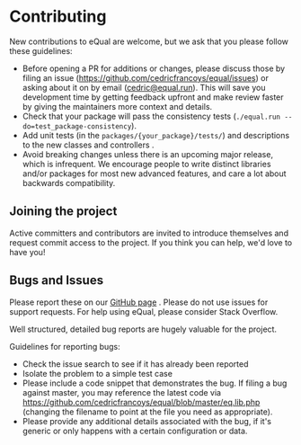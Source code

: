 # Contributing

New contributions to eQual are welcome, but we ask that you please follow these guidelines:

* Before opening a PR for additions or changes, please discuss those by filing an issue (https://github.com/cedricfrancoys/equal/issues) or asking about it on by email (cedric@equal.run). This will save you development time by getting feedback upfront and make review faster by giving the maintainers more context and details.
* Check that your package will pass the consistency tests (`./equal.run --do=test_package-consistency`).
* Add unit tests (in the `packages/{your_package}/tests/`) and descriptions to the new classes and controllers .
* Avoid breaking changes unless there is an upcoming major release, which is infrequent. We encourage people to write distinct libraries and/or packages for most new advanced features, and care a lot about backwards compatibility.

## Joining the project
Active committers and contributors are invited to introduce themselves and request commit access to the project. If you think you can help, we'd love to have you!

## Bugs and Issues
Please report these on our [GitHub page](https://github.com/cedricfrancoys/equal/issues) . Please do not use issues for support requests. For help using eQual, please consider Stack Overflow.

Well structured, detailed bug reports are hugely valuable for the project.

Guidelines for reporting bugs:

* Check the issue search to see if it has already been reported
* Isolate the problem to a simple test case
* Please include a code snippet that demonstrates the bug. If filing a bug against master, you may reference the latest code via https://github.com/cedricfrancoys/equal/blob/master/eq.lib.php (changing the filename to point at the file you need as appropriate). 
* Please provide any additional details associated with the bug, if it's generic or only happens with a certain configuration or data.